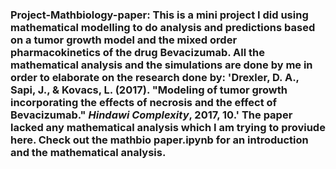 ### Project-Mathbiology-paper: This is a mini project I did using mathematical modelling to do analysis and predictions based on a tumor growth model and the mixed order pharmacokinetics of the drug Bevacizumab. All the mathematical analysis and the simulations are done by me in order to elaborate on the research done by: 'Drexler, D. A., Sapi, J., & Kovacs, L. (2017). "Modeling of tumor growth incorporating the effects of necrosis and the effect of Bevacizumab." *Hindawi Complexity*, 2017, 10.'  The paper lacked any mathematical analysis which I am trying to proviude here. Check out the mathbio paper.ipynb for an introduction and the mathematical analysis. 
